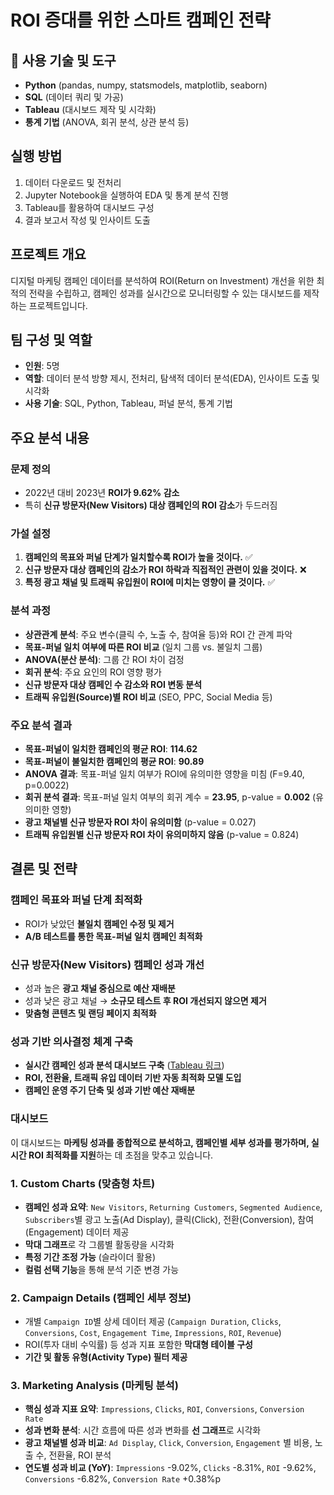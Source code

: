 # ROI 증대를 위한 스마트 캠페인 전략

## 🔧 사용 기술 및 도구
- **Python** (pandas, numpy, statsmodels, matplotlib, seaborn)
- **SQL** (데이터 쿼리 및 가공)
- **Tableau** (대시보드 제작 및 시각화)
- **통계 기법** (ANOVA, 회귀 분석, 상관 분석 등)

## 실행 방법
1. 데이터 다운로드 및 전처리
2. Jupyter Notebook을 실행하여 EDA 및 통계 분석 진행
3. Tableau를 활용하여 대시보드 구성
4. 결과 보고서 작성 및 인사이트 도출

## 프로젝트 개요
디지털 마케팅 캠페인 데이터를 분석하여 ROI(Return on Investment) 개선을 위한 최적의 전략을 수립하고, 캠페인 성과를 실시간으로 모니터링할 수 있는 대시보드를 제작하는 프로젝트입니다.

## 팀 구성 및 역할
- **인원**: 5명
- **역할**: 데이터 분석 방향 제시, 전처리, 탐색적 데이터 분석(EDA), 인사이트 도출 및 시각화
- **사용 기술**: SQL, Python, Tableau, 퍼널 분석, 통계 기법

## 주요 분석 내용
### 문제 정의
- 2022년 대비 2023년 **ROI가 9.62% 감소**
- 특히 **신규 방문자(New Visitors) 대상 캠페인의 ROI 감소**가 두드러짐

### 가설 설정
1. **캠페인의 목표와 퍼널 단계가 일치할수록 ROI가 높을 것이다.** ✅
2. **신규 방문자 대상 캠페인의 감소가 ROI 하락과 직접적인 관련이 있을 것이다.** ❌
3. **특정 광고 채널 및 트래픽 유입원이 ROI에 미치는 영향이 클 것이다.** ✅

### 분석 과정
- **상관관계 분석**: 주요 변수(클릭 수, 노출 수, 참여율 등)와 ROI 간 관계 파악
- **목표-퍼널 일치 여부에 따른 ROI 비교** (일치 그룹 vs. 불일치 그룹)
- **ANOVA(분산 분석)**: 그룹 간 ROI 차이 검정
- **회귀 분석**: 주요 요인의 ROI 영향 평가
- **신규 방문자 대상 캠페인 수 감소와 ROI 변동 분석**
- **트래픽 유입원(Source)별 ROI 비교** (SEO, PPC, Social Media 등)

### 주요 분석 결과
- **목표-퍼널이 일치한 캠페인의 평균 ROI**: **114.62**
- **목표-퍼널이 불일치한 캠페인의 평균 ROI**: **90.89**
- **ANOVA 결과**: 목표-퍼널 일치 여부가 ROI에 유의미한 영향을 미침 (F=9.40, p=0.0022)
- **회귀 분석 결과**: 목표-퍼널 일치 여부의 회귀 계수 = **23.95**, p-value = **0.002** (유의미한 영향)
- **광고 채널별 신규 방문자 ROI 차이 유의미함** (p-value = 0.027)
- **트래픽 유입원별 신규 방문자 ROI 차이 유의미하지 않음** (p-value = 0.824)

## 결론 및 전략
### 캠페인 목표와 퍼널 단계 최적화
- ROI가 낮았던 **불일치 캠페인 수정 및 제거**
- **A/B 테스트를 통한 목표-퍼널 일치 캠페인 최적화**

### 신규 방문자(New Visitors) 캠페인 성과 개선
- 성과 높은 **광고 채널 중심으로 예산 재배분**
- 성과 낮은 광고 채널 → **소규모 테스트 후 ROI 개선되지 않으면 제거**
- **맞춤형 콘텐츠 및 랜딩 페이지 최적화**

### 성과 기반 의사결정 체계 구축
- **실시간 캠페인 성과 분석 대시보드 구축** ([Tableau 링크](https://public.tableau.com/app/profile/.15652791/viz/marketing_17312396594900/CustomCharts?publish=yes))
- **ROI, 전환율, 트래픽 유입 데이터 기반 자동 최적화 모델 도입**
- **캠페인 운영 주기 단축 및 성과 기반 예산 재배분**

### 대시보드

이 대시보드는 **마케팅 성과를 종합적으로 분석하고, 캠페인별 세부 성과를 평가하며, 실시간 ROI 최적화를 지원**하는 데 초점을 맞추고 있습니다.

### 1. Custom Charts (맞춤형 차트)
- **캠페인 성과 요약**: `New Visitors`, `Returning Customers`, `Segmented Audience`, `Subscribers`별 광고 노출(Ad Display), 클릭(Click), 전환(Conversion), 참여(Engagement) 데이터 제공
- **막대 그래프**로 각 그룹별 활동량을 시각화
- **특정 기간 조정 가능** (슬라이더 활용)
- **컬럼 선택 기능**을 통해 분석 기준 변경 가능

### 2. Campaign Details (캠페인 세부 정보)
- 개별 `Campaign ID`별 상세 데이터 제공 (`Campaign Duration`, `Clicks`, `Conversions`, `Cost`, `Engagement Time`, `Impressions`, `ROI`, `Revenue`)
- ROI(투자 대비 수익률) 등 성과 지표 포함한 **막대형 테이블 구성**
- **기간 및 활동 유형(Activity Type) 필터 제공**

### 3. Marketing Analysis (마케팅 분석)
- **핵심 성과 지표 요약**: `Impressions`, `Clicks`, `ROI`, `Conversions`, `Conversion Rate`
- **성과 변화 분석**: 시간 흐름에 따른 성과 변화를 **선 그래프**로 시각화
- **광고 채널별 성과 비교**: `Ad Display`, `Click`, `Conversion`, `Engagement` 별 비용, 노출 수, 전환율, ROI 분석
- **연도별 성과 비교 (YoY)**: `Impressions` -9.02%, `Clicks` -8.31%, `ROI` -9.62%, `Conversions` -6.82%, `Conversion Rate` +0.38%p
